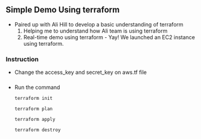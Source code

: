 ## Simple Demo Using terraform

- Paired up with Ali Hill to develop a basic understanding of terraform
  1. Helping me to understand how Ali team is using terraform 
  2. Real-time demo using terraform - Yay! We launched an EC2 instance using terraform.

### Instruction

- Change the access_key and secret_key on aws.tf file

### 
- Run the command 
    ```
   terraform init
   ```
    ```
   terraform plan
   ```
   ```
   terraform apply
   ```
   ```
   terraform destroy
   ```
